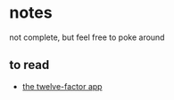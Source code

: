 # notes
not complete, but feel free to poke around

## to read
- [the twelve-factor app](https://12factor.net/)
